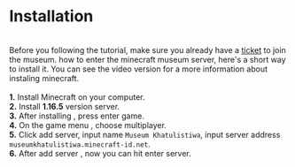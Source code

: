 # Installation

\
Before you following the tutorial, make sure you already have a [ticket](https://minecraft-id.net/ticket) to join the museum. how to enter the minecraft museum server, here's a short way to install it. You can see the video version for a more information about instaling minecraft.\
\
**1.** Install Minecraft on your computer.\
**2.** Install **1.16.5** version server.\
**3.** After installing , press enter game.\
**4.** On the game menu , choose multiplayer.\
**5.** Click add server, input name `Museum Khatulistiwa`, input server address `museumkhatulistiwa.minecraft-id.net`.\
**6.** After add server , now you can hit enter server.
